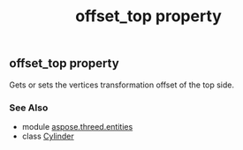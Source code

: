 ﻿---
title: offset_top property
second_title: Aspose.3D for Python via .NET API References
description: 
type: docs
weight: 170
url: /python-net/aspose.threed.entities/cylinder/offset_top/
is_root: false
---

## offset_top property


Gets or sets the vertices transformation offset of the top side.

### See Also
* module [aspose.threed.entities](../../)
* class [Cylinder](/3d/python-net/aspose.threed.entities/cylinder)
